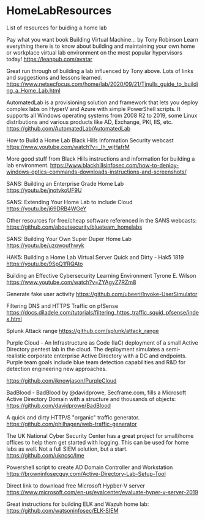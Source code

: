 # HomeLabResources
List of resources for buiding a home lab


Pay what you want book
Building Virtual Machine… by Tony Robinson 
Learn everything there is to know about building and maintaining your own home or workplace virtual lab environment on the most popular hypervisors today!
https://leanpub.com/avatar

Great run through of building a lab influenced by Tony above.  Lots of links and suggestions and lessons learned.
https://www.netsecfocus.com/home/lab/2020/09/21/Tjnulls_guide_to_building_a_Home_Lab.html

AutomatedLab is a provisioning solution and framework that lets you deploy complex labs on HyperV and Azure with simple PowerShell scripts. It supports all Windows operating systems from 2008 R2 to 2019, some Linux distributions and various products like AD, Exchange, PKI, IIS, etc. 
https://github.com/AutomatedLab/AutomatedLab

How to Build a Home Lab
Black Hills Information Security webcast
https://www.youtube.com/watch?v=_Ih_wjHafrM

More good stuff from Black Hills instructions and information for building a lab environment.
https://www.blackhillsinfosec.com/how-to-deploy-windows-optics-commands-downloads-instructions-and-screenshots/


SANS: Building an Enterprise Grade Home Lab 
https://youtu.be/jnotvkoUF9U

SANS: Extending Your Home Lab to include Cloud   https://youtu.be/j69DRB4WGeY

Other resources for free/cheap software referenced in the SANS webcasts:   https://github.com/aboutsecurity/blueteam_homelabs

SANS: Building Your Own Super Duper Home Lab
https://youtu.be/uzqwoufhwyk

HAK5:  Building a Home Lab Virtual Server Quick and Dirty - Hak5 1819
https://youtu.be/9SpQ1fRQAto

Building an Effective Cybersecurity Learning Environment
Tyrone E. Wilson
https://www.youtube.com/watch?v=ZYAgyZ7RZm8

Generate fake user activity
https://github.com/ubeeri/Invoke-UserSimulator

Filtering DNS and HTTPS Traffic on pfSense
https://docs.diladele.com/tutorials/filtering_https_traffic_squid_pfsense/index.html

Splunk Attack range
https://github.com/splunk/attack_range

Purple Cloud - An Infrastructure as Code (IaC) deployment of a small Active Directory pentest lab in the cloud. The deployment simulates a semi-realistic corporate enterprise Active Directory with a DC and endpoints. Purple team goals include blue team detection capabilities and R&D for detection engineering new approaches. 

https://github.com/iknowjason/PurpleCloud

BadBlood - BadBlood by @davidprowe, Secframe.com, fills a Microsoft Active Directory Domain with a structure and thousands of objects:  
https://github.com/davidprowe/BadBlood

A quick and dirty HTTP/S "organic" traffic generator.    https://github.com/philhagen/web-traffic-generator

The UK National Cyber Security Center has a great project for small/home offices to help them get started with logging.  This can be used for home labs as well. Not a full SIEM solution, but a start.
https://github.com/ukncsc/lme


Powershell script to create AD Domain Controller and Workstation     
https://browninfosecguy.com/Active-Directory-Lab-Setup-Tool

Direct link to download free Microsoft Hypber-V server    
https://www.microsoft.com/en-us/evalcenter/evaluate-hyper-v-server-2019

Great instructions for building ELK and Wazuh home lab:  
https://github.com/watsoninfosec/ELK-SIEM
